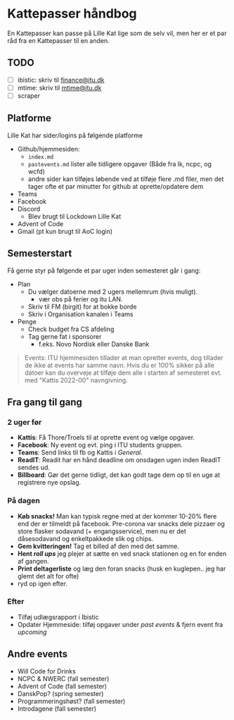 # Kattepasser håndbog

En Kattepasser kan passe på Lille Kat lige som de selv vil, men her er et par råd fra en Kattepasser til en anden.

## TODO

- [ ] ibistic: skriv til finance@itu.dk
- [ ] mtime: skriv til mtime@itu.dk
- [ ] scraper

## Platforme

Lille Kat har sider/logins på følgende platforme

- Github/hjemmesiden:
  - `index.md`
  - `pastevents.md` lister alle tidligere opgaver (Både fra lk, ncpc, og wcfd)
  - andre sider kan tilføjes løbende ved at tilføje flere .md filer, men det tager ofte et par minutter for github at oprette/opdatere dem
- Teams
- Facebook
- Discord
  - Blev brugt til Lockdown Lille Kat
- Advent of Code
- Gmail (pt kun brugt til AoC login)

## Semesterstart

Få gerne styr på følgende et par uger inden semesteret går i gang:

- Plan
  - Du vælger datoerne med 2 ugers mellemrum (hvis muligt).
    - vær obs på ferier og itu LAN.
  - Skriv til FM (birgit) for at bokke borde
  - Skriv i Organisation kanalen i Teams
- Penge
  - Check budget fra CS afdeling
  - Tag gerne fat i sponsorer
    - f.eks. Novo Nordisk eller  Danske Bank

> Events: ITU hjemmesiden tillader at man opretter events, dog tillader de ikke at events har samme navn. Hvis du er 100% sikker på alle datoer kan du overveje at tilføje dem alle i starten af semesteret evt. med "Kattis 2022-00" navngivning.

## Fra gang til gang

### 2 uger før

- **Kattis**: Få Thore/Troels til at oprette event og vælge opgaver.
- **Facebook**: Ny event og evt. ping i ITU students gruppen.
- **Teams**: Send links til fb og Kattis i *General*.
- **ReadIT**: Readit har en hånd deadline om onsdagen ugen inden ReadIT sendes ud.
- **Billboard**: Gør det gerne tidligt, det kan godt tage dem op til en uge at registrere nye opslag.

### På dagen

- **Køb snacks!** Man kan typisk regne med at der kommer 10-20% flere end der er tilmeldt på facebook. Pre-corona var snacks dele pizzaer og store flasker sodavand (+ engangsservice), men nu er det dåsesodavand og enkeltpakkede slik og chips.
- **Gem kvitteringen!** Tag et billed af den med det samme.
- **Hent *roll ups*** jeg plejer at sætte en ved snack stationen og en for enden af gangen.
- **Print deltagerliste** og læg den foran snacks (husk en kuglepen.. jeg har glemt det alt for ofte)
- ryd op igen efter.

### Efter

- Tilføj udlægsrapport i Ibistic
- Opdater Hjemmeside: tilføj opgaver under *past events* & fjern event fra *upcoming*

## Andre events

- Will Code for Drinks
- NCPC & NWERC (fall semester)
- Advent of Code (fall semester)
- DanskPop? (spring semester)
- Programmeringshøst? (fall semester)
- Introdagene (fall semester)
